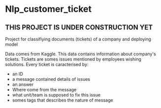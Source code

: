 # Nlp_customer_ticket

## THIS PROJECT IS UNDER CONSTRUCTION YET

Project for classifiying documents (tickets) of a company and  deploying model

Data comes from Kaggle. This data contains information about company's tickets. Tickets are somes issues mentioned by employees wishing solutions. 
Every ticket is caracterised by:
- an ID
- a message contained details of issues
- an answer
- Where come from the message
- what unit/team is supposed to fix this issue
- somes tags that describes the nature of message

